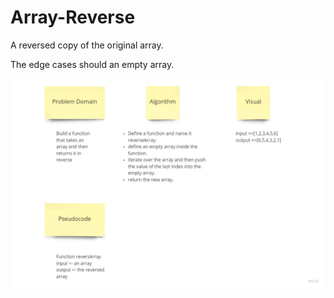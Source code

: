 # Array-Reverse

A reversed copy of the original array.

The edge cases should an empty array.

![reverse](./array-reverse.jpg)

